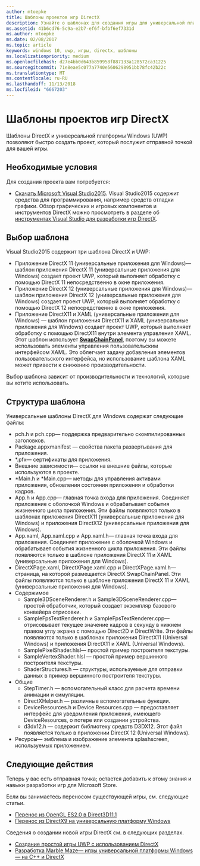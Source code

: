 ```yaml
---
author: mtoepke
title: Шаблоны проектов игр DirectX
description: Узнайте о шаблонах для создания игры для универсальной платформы Windows (UWP) с использованием DirectX.
ms.assetid: 41b6cd76-5c9a-e2b7-ef6f-bfbf6ef7331d
ms.author: mtoepke
ms.date: 02/08/2017
ms.topic: article
keywords: windows 10, uwp, игры, directx, шаблоны
ms.localizationpriority: medium
ms.openlocfilehash: d27e4bb0d643b859958f887133a128572ca31225
ms.sourcegitcommit: 71e8eae5c077a7740e5606298951bb78fc42b22c
ms.translationtype: MT
ms.contentlocale: ru-RU
ms.lasthandoff: 11/13/2018
ms.locfileid: "6667203"
---
```

# <a name="directx-game-project-templates"></a>Шаблоны проектов игр DirectX



Шаблоны DirectX и универсальной платформы Windows (UWP) позволяют быстро создать проект, который послужит отправной точкой для вашей игры.

## <a name="prerequisites"></a>Необходимые условия


Для создания проекта вам потребуется:

-   [Скачать Microsoft Visual Studio2015](https://www.visualstudio.com/vs-2015-product-editions). Visual Studio2015 содержит средства для программирования, например средств отладки графики. Обзор графических и игровых компонентов и инструментов DirectX можно просмотреть в разделе об [инструментах Visual Studio для разработки игр DirectX](set-up-visual-studio-for-game-development.md).

## <a name="choosing-a-template"></a>Выбор шаблона


Visual Studio2015 содержит три шаблона DirectX и UWP:

-   Приложение DirectX 11 (универсальные приложения для Windows)— шаблон приложения DirectX 11 (универсальные приложения для Windows) создает проект UWP, который выполняет обработку с помощью DirectX 11 непосредственно в окне приложения.
-   Приложение DirectX 12 (универсальные приложения для Windows)— шаблон приложения DirectX 12 (универсальные приложения для Windows) создает проект UWP, который выполняет обработку с помощью DirectX 12 непосредственно в окне приложения.
-   Приложение DirectX11 и XAML (универсальные приложения для Windows) — шаблон приложения DirectX11 и XAML (универсальные приложения для Windows) создает проект UWP, который выполняет обработку с помощью DirectX11 внутри элемента управления XAML. Этот шаблон использует [**SwapChainPanel**](https://msdn.microsoft.com/library/windows/apps/dn252834), поэтому вы можете использовать элементы управления пользовательским интерфейсом XAML. Это облегчает задачу добавления элементов пользовательского интерфейса, но использование шаблона XAML может привести к снижению производительности.

Выбор шаблона зависит от производительности и технологий, которые вы хотите использовать.

## <a name="template-structure"></a>Структура шаблона


Универсальные шаблоны DirectX для Windows содержат следующие файлы:

-   pch.h и pch.cpp— поддержка предварительно скомпилированных заголовков.
-   Package.appxmanifest — свойства пакета развертывания для приложения.
-   \*.pfx— сертификаты для приложения.
-   Внешние зависимости— ссылки на внешние файлы, которые используются в проекте.
-   \*Main.h и \*Main.cpp— методы для управления активами приложения, обновления состояния приложения и обработки кадров.
-   App.h и App.cpp— главная точка входа для приложения. Соединяет приложение с оболочкой Windows и обрабатывает события жизненного цикла приложения. Эти файлы появляются только в шаблонах приложения DirectX11 (универсальные приложения для Windows) и приложения DirectX12 (универсальные приложения для Windows).
-   App.xaml, App.xaml.cpp и App.xaml.h— главная точка входа для приложения. Соединяет приложение с оболочкой Windows и обрабатывает события жизненного цикла приложения. Эти файлы появляются только в шаблоне приложения DirectX 11 и XAML (универсальные приложения для Windows).
-   DirectXPage.xaml, DirectXPage.xaml.cpp и DirectXPage.xaml.h— страница, на которой размещается DirectX SwapChainPanel. Эти файлы появляются только в шаблоне приложения DirectX 11 и XAML (универсальные приложения для Windows).
-   Содержимое
    -   Sample3DSceneRenderer.h и Sample3DSceneRenderer.cpp— простой обработчик, который создает экземпляр базового конвейера отрисовки.
    -   SampleFpsTextRenderer.h и SampleFpsTextRenderer.cpp— отрисовывает текущее значение кадров в секунду в нижнем правом углу экрана с помощью Direct2D и DirectWrite. Эти файлы появляются только в шаблонах приложения DirectX11 (Universal Windows) и приложения DirectX11 и XAML (Universal Windows).
    -   SamplePixelShader.hlsl— простой пример построителя текстуры.
    -   SampleVertexShader.hlsl — простой пример вершинного построителя текстуры.
    -   ShaderStructures.h — структуры, используемые для отправки данных в пример вершинного построителя текстуры.
-   Общие
    -   StepTimer.h — вспомогательный класс для расчета времени анимации и симуляции.
    -   DirectXHelper.h — различные вспомогательные функции.
    -   DeviceResources.h и Device Resources.cpp — предоставляет интерфейс для уведомления приложения, имеющего DeviceResources, о потере или создании устройства.
    -   d3dx12.h — содержит библиотеку средств D3DX12. Этот файл появляется только в приложении DirectX 12 (Universal Windows).
-   Ресурсы— эмблема и изображение элемента splashscreen, используемых приложением.

## <a name="next-steps"></a>Следующие действия


Теперь у вас есть отправная точка; остается добавить к этому знания и навыки разработки игр для Microsoft Store.

Если вы занимаетесь переносом существующей игры, см. следующие статьи.

-   [Перенос из OpenGL ES2.0 в Direct3D11.1](port-from-opengl-es-2-0-to-directx-11-1.md)
-   [Перенос из DirectX9 на универсальную платформу Windows](porting-your-directx-9-game-to-windows-store.md)

Сведения о создании новой игры DirectX см. в следующих разделах.

-   [Создание простой игры UWP c использованием DirectX](tutorial--create-your-first-uwp-directx-game.md)
-   [Разработка Marble Maze— игры универсальной платформы Windows— на C++ и DirectX](developing-marble-maze-a-windows-store-game-in-cpp-and-directx.md)